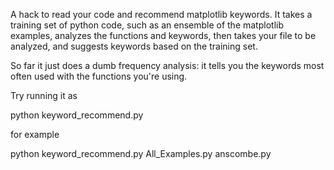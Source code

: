 

A hack to read your code and recommend matplotlib keywords.
It takes a training set of python code, such as an ensemble of 
the matplotlib examples, analyzes the functions and keywords,
then takes your file to be analyzed, and suggests keywords
based on the training set.

So far it just does a dumb frequency analysis: it tells you
the keywords most often used with the functions you're using.

Try running it as

python keyword_recommend.py <training set> <test filename>

for example

python keyword_recommend.py All_Examples.py anscombe.py
